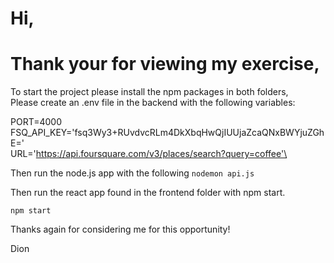 
# Hi,
# Thank your for viewing my exercise,

To start the project please install the npm packages in both folders,\
Please create an .env file in the backend with the following variables:

PORT=4000\
FSQ_API_KEY='fsq3Wy3+RUvdvcRLm4DkXbqHwQjIUUjaZcaQNxBWYjuZGhE='\
URL='https://api.foursquare.com/v3/places/search?query=coffee'\

Then run the node.js app with the following
`nodemon api.js`

Then run the react app found in the frontend folder with npm start.

`npm start`

Thanks again for considering me for this opportunity!

Dion
